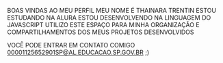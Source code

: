 BOAS VINDAS AO MEU PERFIL MEU NOME É THAINARA TRENTIN 
ESTOU ESTUDANDO NA ALURA
ESTOU DESENVOLVENDO NA LINGUAGEM DO JAVASCRIPT
UTILIZO ESTE ESPAÇO PARA MINHA ORGANIZAÇÃO E COMPARTILHAMENTOS DOS MEUS PROJETOS DESENVOLVIDOS

VOCÊ PODE ENTRAR EM CONTATO COMIGO 
00001125652901SP@AL.EDUCACAO.SP.GOV.BR
;) 
